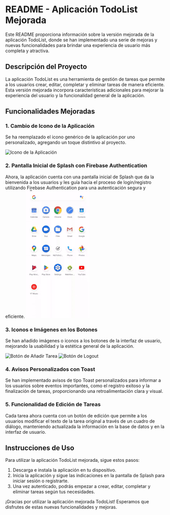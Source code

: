 # README - Aplicación TodoList Mejorada

Este README proporciona información sobre la versión mejorada de la aplicación TodoList, donde se han implementado una serie de mejoras y nuevas funcionalidades para brindar una experiencia de usuario más completa y atractiva.

## Descripción del Proyecto

La aplicación TodoList es una herramienta de gestión de tareas que permite a los usuarios crear, editar, completar y eliminar tareas de manera eficiente. Esta versión mejorada incorpora características adicionales para mejorar la experiencia del usuario y la funcionalidad general de la aplicación.

## Funcionalidades Mejoradas

### 1. Cambio de Icono de la Aplicación
Se ha reemplazado el icono genérico de la aplicación por uno personalizado, agregando un toque distintivo al proyecto.

![Icono de la Aplicación](/
)

### 2. Pantalla Inicial de Splash con Firebase Authentication
Ahora, la aplicación cuenta con una pantalla inicial de Splash que da la bienvenida a los usuarios y les guía hacia el proceso de login/registro utilizando Firebase Authentication para una autenticación segura y eficiente.
![Icono de la Aplicación](/imgReadme/splash.gif)


### 3. Iconos e Imágenes en los Botones
Se han añadido imágenes o iconos a los botones de la interfaz de usuario, mejorando la usabilidad y la estética general de la aplicación.

![Botón de Añadir Tarea](url_del_boton_anadir)
![Botón de Logout](url_del_boton_logout)

### 4. Avisos Personalizados con Toast
Se han implementado avisos de tipo Toast personalizados para informar a los usuarios sobre eventos importantes, como el registro exitoso y la finalización de tareas, proporcionando una retroalimentación clara y visual.

### 5. Funcionalidad de Edición de Tareas
Cada tarea ahora cuenta con un botón de edición que permite a los usuarios modificar el texto de la tarea original a través de un cuadro de diálogo, manteniendo actualizada la información en la base de datos y en la interfaz de usuario.

## Instrucciones de Uso

Para utilizar la aplicación TodoList mejorada, sigue estos pasos:

1. Descarga e instala la aplicación en tu dispositivo.
2. Inicia la aplicación y sigue las indicaciones en la pantalla de Splash para iniciar sesión o registrarte.
3. Una vez autenticado, podrás empezar a crear, editar, completar y eliminar tareas según tus necesidades.

¡Gracias por utilizar la aplicación mejorada TodoList! Esperamos que disfrutes de estas nuevas funcionalidades y mejoras.

